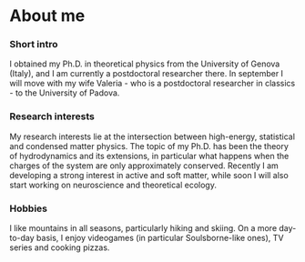 # About me
### Short intro
I obtained my Ph.D. in theoretical physics from the University of Genova (Italy), and I am currently a postdoctoral researcher there. In september I will move with my wife Valeria - who is a postdoctoral researcher in classics - to the University of Padova.

### Research interests
My research interests lie at the intersection between high-energy, statistical and condensed matter physics. The topic of my Ph.D. has been the theory of hydrodynamics and its extensions, in particular what happens when the charges of the system are only approximately conserved. Recently I am developing a strong interest in active and soft matter, while soon I will also start working on neuroscience and theoretical ecology.

### Hobbies
I like mountains in all seasons, particularly hiking and skiing. On a more day-to-day basis, I enjoy videogames (in particular Soulsborne-like ones), TV series and cooking pizzas.
